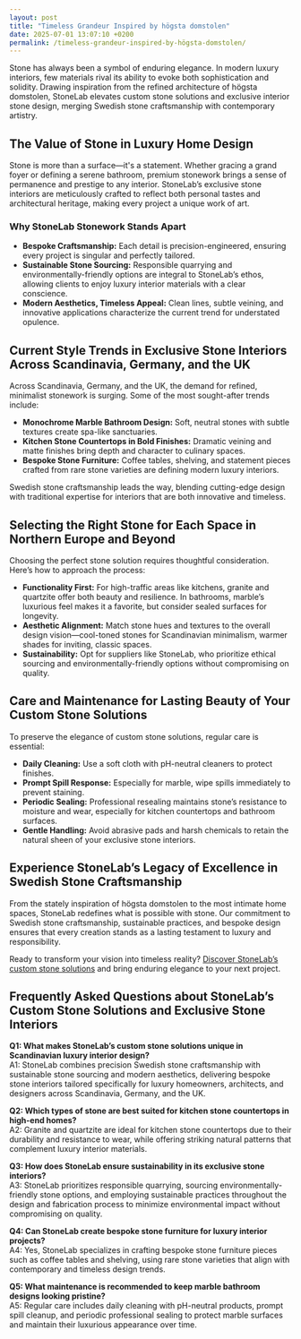 ```yaml
---
layout: post
title: "Timeless Grandeur Inspired by högsta domstolen"
date: 2025-07-01 13:07:10 +0200
permalink: /timeless-grandeur-inspired-by-högsta-domstolen/
---
```

Stone has always been a symbol of enduring elegance. In modern luxury interiors, few materials rival its ability to evoke both sophistication and solidity. Drawing inspiration from the refined architecture of högsta domstolen, StoneLab elevates custom stone solutions and exclusive interior stone design, merging Swedish stone craftsmanship with contemporary artistry.

## The Value of Stone in Luxury Home Design

Stone is more than a surface—it's a statement. Whether gracing a grand foyer or defining a serene bathroom, premium stonework brings a sense of permanence and prestige to any interior. StoneLab’s exclusive stone interiors are meticulously crafted to reflect both personal tastes and architectural heritage, making every project a unique work of art.

### Why StoneLab Stonework Stands Apart

- **Bespoke Craftsmanship:** Each detail is precision-engineered, ensuring every project is singular and perfectly tailored.
- **Sustainable Stone Sourcing:** Responsible quarrying and environmentally-friendly options are integral to StoneLab’s ethos, allowing clients to enjoy luxury interior materials with a clear conscience.
- **Modern Aesthetics, Timeless Appeal:** Clean lines, subtle veining, and innovative applications characterize the current trend for understated opulence.

## Current Style Trends in Exclusive Stone Interiors Across Scandinavia, Germany, and the UK

Across Scandinavia, Germany, and the UK, the demand for refined, minimalist stonework is surging. Some of the most sought-after trends include:

- **Monochrome Marble Bathroom Design:** Soft, neutral stones with subtle textures create spa-like sanctuaries.
- **Kitchen Stone Countertops in Bold Finishes:** Dramatic veining and matte finishes bring depth and character to culinary spaces.
- **Bespoke Stone Furniture:** Coffee tables, shelving, and statement pieces crafted from rare stone varieties are defining modern luxury interiors.

Swedish stone craftsmanship leads the way, blending cutting-edge design with traditional expertise for interiors that are both innovative and timeless.

## Selecting the Right Stone for Each Space in Northern Europe and Beyond

Choosing the perfect stone solution requires thoughtful consideration. Here’s how to approach the process:

- **Functionality First:** For high-traffic areas like kitchens, granite and quartzite offer both beauty and resilience. In bathrooms, marble’s luxurious feel makes it a favorite, but consider sealed surfaces for longevity.
- **Aesthetic Alignment:** Match stone hues and textures to the overall design vision—cool-toned stones for Scandinavian minimalism, warmer shades for inviting, classic spaces.
- **Sustainability:** Opt for suppliers like StoneLab, who prioritize ethical sourcing and environmentally-friendly options without compromising on quality.

## Care and Maintenance for Lasting Beauty of Your Custom Stone Solutions

To preserve the elegance of custom stone solutions, regular care is essential:

- **Daily Cleaning:** Use a soft cloth with pH-neutral cleaners to protect finishes.
- **Prompt Spill Response:** Especially for marble, wipe spills immediately to prevent staining.
- **Periodic Sealing:** Professional resealing maintains stone’s resistance to moisture and wear, especially for kitchen countertops and bathroom surfaces.
- **Gentle Handling:** Avoid abrasive pads and harsh chemicals to retain the natural sheen of your exclusive stone interiors.

## Experience StoneLab’s Legacy of Excellence in Swedish Stone Craftsmanship

From the stately inspiration of högsta domstolen to the most intimate home spaces, StoneLab redefines what is possible with stone. Our commitment to Swedish stone craftsmanship, sustainable practices, and bespoke design ensures that every creation stands as a lasting testament to luxury and responsibility.

Ready to transform your vision into timeless reality? [Discover StoneLab’s custom stone solutions](https://stonelab.se/) and bring enduring elegance to your next project.

## Frequently Asked Questions about StoneLab’s Custom Stone Solutions and Exclusive Stone Interiors

**Q1: What makes StoneLab’s custom stone solutions unique in Scandinavian luxury interior design?**  
A1: StoneLab combines precision Swedish stone craftsmanship with sustainable stone sourcing and modern aesthetics, delivering bespoke stone interiors tailored specifically for luxury homeowners, architects, and designers across Scandinavia, Germany, and the UK.

**Q2: Which types of stone are best suited for kitchen stone countertops in high-end homes?**  
A2: Granite and quartzite are ideal for kitchen stone countertops due to their durability and resistance to wear, while offering striking natural patterns that complement luxury interior materials.

**Q3: How does StoneLab ensure sustainability in its exclusive stone interiors?**  
A3: StoneLab prioritizes responsible quarrying, sourcing environmentally-friendly stone options, and employing sustainable practices throughout the design and fabrication process to minimize environmental impact without compromising on quality.

**Q4: Can StoneLab create bespoke stone furniture for luxury interior projects?**  
A4: Yes, StoneLab specializes in crafting bespoke stone furniture pieces such as coffee tables and shelving, using rare stone varieties that align with contemporary and timeless design trends.

**Q5: What maintenance is recommended to keep marble bathroom designs looking pristine?**  
A5: Regular care includes daily cleaning with pH-neutral products, prompt spill cleanup, and periodic professional sealing to protect marble surfaces and maintain their luxurious appearance over time.

<script type="application/ld+json">
{
  "@context": "https://schema.org",
  "@type": "BlogPosting",
  "headline": "Timeless Grandeur Inspired by högsta domstolen",
  "description": "StoneLab specializes in customized stone solutions and exclusive interior design for luxury spaces, offering precision-crafted stonework tailored to modern aesthetics. This blog explores the value of stone in luxury home design, current trends across Scandinavia and Northern Europe, and care tips for lasting beauty.",
  "author": {
    "@type": "Person",
    "name": "StoneLab"
  },
  "publisher": {
    "@type": "Organization",
    "name": "StoneLab",
    "logo": {
      "@type": "ImageObject",
      "url": "https://stonelab.se/logo.png"
    }
  },
  "datePublished": "2024-06-01",
  "mainEntityOfPage": {
    "@type": "WebPage",
    "@id": "https://stonelab.se/blog/timeless-grandeur-inspired-by-hogsta-domstolen"
  },
  "keywords": "StoneLab, custom stone solutions, interior stone design, exclusive stone interiors, Swedish stone craftsmanship, luxury interior materials, kitchen stone countertops, marble bathroom design, bespoke stone furniture, sustainable stone sourcing, Scandinavia, Northern Europe, Germany, UK"
}
</script>

<script type="application/ld+json">
{
  "@context": "https://schema.org",
  "@type": "FAQPage",
  "mainEntity": [
    {
      "@type": "Question",
      "name": "What makes StoneLab’s custom stone solutions unique in Scandinavian luxury interior design?",
      "acceptedAnswer": {
        "@type": "Answer",
        "text": "StoneLab combines precision Swedish stone craftsmanship with sustainable stone sourcing and modern aesthetics, delivering bespoke stone interiors tailored specifically for luxury homeowners, architects, and designers across Scandinavia, Germany, and the UK."
      }
    },
    {
      "@type": "Question",
      "name": "Which types of stone are best suited for kitchen stone countertops in high-end homes?",
      "acceptedAnswer": {
        "@type": "Answer",
        "text": "Granite and quartzite are ideal for kitchen stone countertops due to their durability and resistance to wear, while offering striking natural patterns that complement luxury interior materials."
      }
    },
    {
      "@type": "Question",
      "name": "How does StoneLab ensure sustainability in its exclusive stone interiors?",
      "acceptedAnswer": {
        "@type": "Answer",
        "text": "StoneLab prioritizes responsible quarrying, sourcing environmentally-friendly stone options, and employing sustainable practices throughout the design and fabrication process to minimize environmental impact without compromising on quality."
      }
    },
    {
      "@type": "Question",
      "name": "Can StoneLab create bespoke stone furniture for luxury interior projects?",
      "acceptedAnswer": {
        "@type": "Answer",
        "text": "Yes, StoneLab specializes in crafting bespoke stone furniture pieces such as coffee tables and shelving, using rare stone varieties that align with contemporary and timeless design trends."
      }
    },
    {
      "@type": "Question",
      "name": "What maintenance is recommended to keep marble bathroom designs looking pristine?",
      "acceptedAnswer": {
        "@type": "Answer",
        "text": "Regular care includes daily cleaning with pH-neutral products, prompt spill cleanup, and periodic professional sealing to protect marble surfaces and maintain their luxurious appearance over time."
      }
    }
  ]
}
</script>